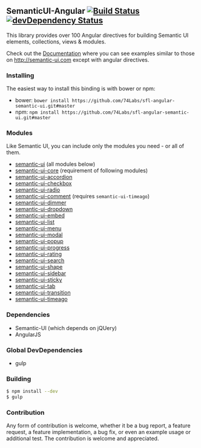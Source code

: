 ## SemanticUI-Angular [![Build Status](https://travis-ci.org/ClickerMonkey/SemanticUI-Angular.svg?branch=master)](https://travis-ci.org/ClickerMonkey/SemanticUI-Angular) [![devDependency Status](https://david-dm.org/ClickerMonkey/SemanticUI-Angular/dev-status.svg?branch=master)](https://david-dm.org/ClickerMonkey/SemanticUI-Angular#info=devDependencies)

This library provides over 100 Angular directives for building Semantic UI elements, collections, views & modules.

Check out the [Documentation](http://clickermonkey.github.io/SemanticUI-Angular/examples/) where you can see examples similar to those on http://semantic-ui.com except with angular directives.

### Installing

The easiest way to install this binding is with bower or npm:

- bower: `bower install https://github.com/74Labs/sfl-angular-semantic-ui.git#master`
- npm: `npm install https://github.com/74Labs/sfl-angular-semantic-ui.git#master`

### Modules

Like Semantic UI, you can include only the modules you need - or all of them.

- [semantic-ui](angular-semantic-ui.js) (all modules below)
- [semantic-ui-core](src/sm-core.js) (requirement of following modules)
- [semantic-ui-accordion](src/accordion/sm-accordion.js)
- [semantic-ui-checkbox](src/checkbox/sm-checkbox.js)
- [semantic-ui-radio](src/checkbox/sm-radio.js)
- [semantic-ui-comment](src/comment/sm-comment.js) (requires `semantic-ui-timeago`)
- [semantic-ui-dimmer](src/dimmer/sm-dimmer.js)
- [semantic-ui-dropdown](src/dropdown/sm-dropdown.js)
- [semantic-ui-embed](src/embed/sm-embed.js)
- [semantic-ui-list](src/list/sm-list.js)
- [semantic-ui-menu](src/menu/sm-menu.js)
- [semantic-ui-modal](src/modal/sm-modal.js)
- [semantic-ui-popup](src/popup/sm-popup.js)
- [semantic-ui-progress](src/progress/sm-progress.js)
- [semantic-ui-rating](src/rating/sm-rating.js)
- [semantic-ui-search](src/search/sm-search.js)
- [semantic-ui-shape](src/shape/sm-shape.js)
- [semantic-ui-sidebar](src/sidebar/sm-sidebar.js)
- [semantic-ui-sticky](src/sticky/sm-sticky.js)
- [semantic-ui-tab](src/tab/sm-tab.js)
- [semantic-ui-transition](src/transition/sm-transition.js)
- [semantic-ui-timeago](src/timeago/sm-timeago.js)

### Dependencies

- Semantic-UI (which depends on jQUery)
- AngularJS

### Global DevDependencies

- gulp

### Building

```bash
$ npm install --dev
$ gulp
```

### Contribution

Any form of contribution is welcome, whether it be a bug report, a feature request, a feature implementation, a bug fix, or even an example usage or additional test. The contribution is welcome and appreciated.
